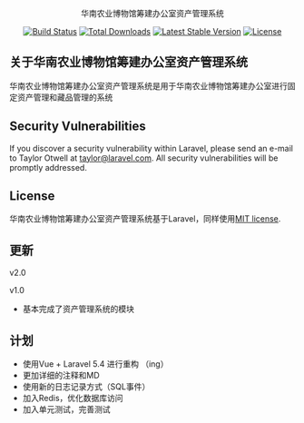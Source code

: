 <p align="center">华南农业博物馆筹建办公室资产管理系统</p>

<p align="center">
<a href="https://travis-ci.org/laravel/framework"><img src="https://travis-ci.org/laravel/framework.svg" alt="Build Status"></a>
<a href="https://packagist.org/packages/laravel/framework"><img src="https://poser.pugx.org/laravel/framework/d/total.svg" alt="Total Downloads"></a>
<a href="https://packagist.org/packages/laravel/framework"><img src="https://poser.pugx.org/laravel/framework/v/stable.svg" alt="Latest Stable Version"></a>
<a href="https://packagist.org/packages/laravel/framework"><img src="https://poser.pugx.org/laravel/framework/license.svg" alt="License"></a>
</p>

## 关于华南农业博物馆筹建办公室资产管理系统

华南农业博物馆筹建办公室资产管理系统是用于华南农业博物馆筹建办公室进行固定资产管理和藏品管理的系统

## Security Vulnerabilities

If you discover a security vulnerability within Laravel, please send an e-mail to Taylor Otwell at taylor@laravel.com. All security vulnerabilities will be promptly addressed.

## License

华南农业博物馆筹建办公室资产管理系统基于Laravel，同样使用[MIT license](http://opensource.org/licenses/MIT).

## 更新
v2.0

v1.0
* 基本完成了资产管理系统的模块


## 计划

* 使用Vue + Laravel 5.4 进行重构 （ing）
* 更加详细的注释和MD
* 使用新的日志记录方式（SQL事件）
* 加入Redis，优化数据库访问
* 加入单元测试，完善测试
